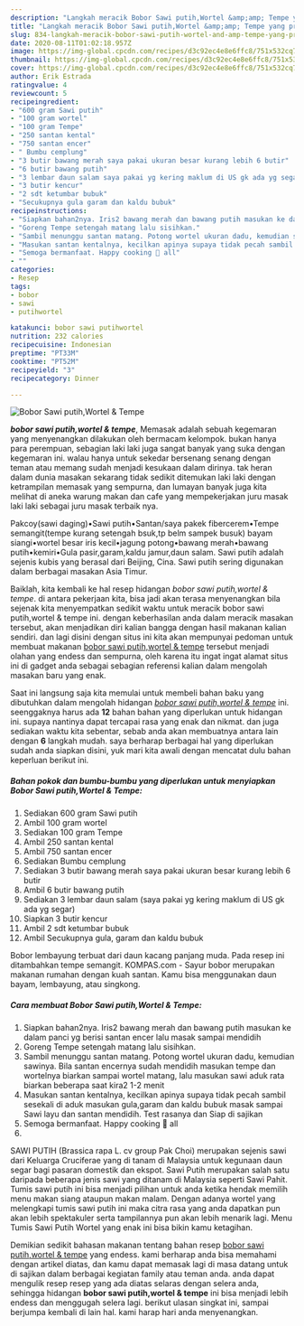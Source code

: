 ```yaml
---
description: "Langkah meracik Bobor Sawi putih,Wortel &amp;amp; Tempe yang praktis"
title: "Langkah meracik Bobor Sawi putih,Wortel &amp;amp; Tempe yang praktis"
slug: 834-langkah-meracik-bobor-sawi-putih-wortel-and-amp-tempe-yang-praktis
date: 2020-08-11T01:02:18.957Z
image: https://img-global.cpcdn.com/recipes/d3c92ec4e8e6ffc8/751x532cq70/bobor-sawi-putihwortel-tempe-foto-resep-utama.jpg
thumbnail: https://img-global.cpcdn.com/recipes/d3c92ec4e8e6ffc8/751x532cq70/bobor-sawi-putihwortel-tempe-foto-resep-utama.jpg
cover: https://img-global.cpcdn.com/recipes/d3c92ec4e8e6ffc8/751x532cq70/bobor-sawi-putihwortel-tempe-foto-resep-utama.jpg
author: Erik Estrada
ratingvalue: 4
reviewcount: 5
recipeingredient:
- "600 gram Sawi putih"
- "100 gram wortel"
- "100 gram Tempe"
- "250 santan kental"
- "750 santan encer"
- " Bumbu cemplung"
- "3 butir bawang merah saya pakai ukuran besar kurang lebih 6 butir"
- "6 butir bawang putih"
- "3 lembar daun salam saya pakai yg kering maklum di US gk ada yg segar"
- "3 butir kencur"
- "2 sdt ketumbar bubuk"
- "Secukupnya gula garam dan kaldu bubuk"
recipeinstructions:
- "Siapkan bahan2nya. Iris2 bawang merah dan bawang putih masukan ke dalam panci yg berisi santan encer lalu masak sampai mendidih"
- "Goreng Tempe setengah matang lalu sisihkan."
- "Sambil menunggu santan matang. Potong wortel ukuran dadu, kemudian sawinya. Bila santan encernya sudah mendidih masukan tempe dan wortelnya biarkan sampai wortel matang, lalu masukan sawi aduk rata biarkan beberapa saat kira2 1-2 menit"
- "Masukan santan kentalnya, kecilkan apinya supaya tidak pecah sambil sesekali di aduk masukan gula,garam dan kaldu bubuk masak sampai Sawi layu dan santan mendidih. Test rasanya dan Siap di sajikan"
- "Semoga bermanfaat. Happy cooking 🍳 all"
- ""
categories:
- Resep
tags:
- bobor
- sawi
- putihwortel

katakunci: bobor sawi putihwortel 
nutrition: 232 calories
recipecuisine: Indonesian
preptime: "PT33M"
cooktime: "PT52M"
recipeyield: "3"
recipecategory: Dinner

---
```



![Bobor Sawi putih,Wortel &amp; Tempe](https://img-global.cpcdn.com/recipes/d3c92ec4e8e6ffc8/751x532cq70/bobor-sawi-putihwortel-tempe-foto-resep-utama.jpg)

<b><i>bobor sawi putih,wortel &amp; tempe</i></b>, Memasak adalah sebuah kegemaran yang menyenangkan dilakukan oleh bermacam kelompok. bukan hanya para perempuan, sebagian laki laki juga sangat banyak yang suka dengan kegemaran ini. walau hanya untuk sekedar bersenang senang dengan teman atau memang sudah menjadi kesukaan dalam dirinya. tak heran dalam dunia masakan sekarang tidak sedikit ditemukan laki laki dengan ketrampilan memasak yang sempurna, dan lumayan banyak juga kita melihat di aneka warung makan dan cafe yang mempekerjakan juru masak laki laki sebagai juru masak terbaik nya.

Pakcoy(sawi daging)•Sawi putih•Santan/saya pakek fibercerem•Tempe semangit(tempe kurang setengah bsuk,tp belm sampek busuk) bayam siangi•wortel besar iris kecil•jagung potong•bawang merah•bawang putih•kemiri•Gula pasir,garam,kaldu jamur,daun salam. Sawi putih adalah sejenis kubis yang berasal dari Beijing, Cina. Sawi putih sering digunakan dalam berbagai masakan Asia Timur.

Baiklah, kita kembali ke hal resep hidangan <i>bobor sawi putih,wortel &amp; tempe</i>. di antara pekerjaan kita, bisa jadi akan terasa menyenangkan bila sejenak kita menyempatkan sedikit waktu untuk meracik bobor sawi putih,wortel &amp; tempe ini. dengan keberhasilan anda dalam meracik masakan tersebut, akan menjadikan diri kalian bangga dengan hasil makanan kalian sendiri. dan lagi disini dengan situs ini kita akan mempunyai pedoman untuk membuat makanan <u>bobor sawi putih,wortel &amp; tempe</u> tersebut menjadi olahan yang endess dan sempurna, oleh karena itu ingat ingat alamat situs ini di gadget anda sebagai sebagian referensi kalian dalam mengolah masakan baru yang enak.


Saat ini langsung saja kita memulai untuk membeli bahan baku yang dibutuhkan dalam mengolah hidangan <u><i>bobor sawi putih,wortel &amp; tempe</i></u> ini. seenggaknya harus ada <b>12</b> bahan bahan yang diperlukan untuk hidangan ini. supaya nantinya dapat tercapai rasa yang enak dan nikmat. dan juga sediakan waktu kita sebentar, sebab anda akan membuatnya antara lain dengan <b>6</b> langkah mudah. saya berharap berbagai hal yang diperlukan sudah anda siapkan disini, yuk mari kita awali dengan mencatat dulu bahan keperluan berikut ini.

<!--inarticleads1-->

##### Bahan pokok dan bumbu-bumbu yang diperlukan untuk menyiapkan Bobor Sawi putih,Wortel &amp; Tempe:

1. Sediakan 600 gram Sawi putih
1. Ambil 100 gram wortel
1. Sediakan 100 gram Tempe
1. Ambil 250 santan kental
1. Ambil 750 santan encer
1. Sediakan  Bumbu cemplung
1. Sediakan 3 butir bawang merah saya pakai ukuran besar kurang lebih 6 butir
1. Ambil 6 butir bawang putih
1. Sediakan 3 lembar daun salam (saya pakai yg kering maklum di US gk ada yg segar)
1. Siapkan 3 butir kencur
1. Ambil 2 sdt ketumbar bubuk
1. Ambil Secukupnya gula, garam dan kaldu bubuk


Bobor lembayung terbuat dari daun kacang panjang muda. Pada resep ini ditambahkan tempe semangit. KOMPAS.com - Sayur bobor merupakan makanan rumahan dengan kuah santan. Kamu bisa menggunakan daun bayam, lembayung, atau singkong. 

<!--inarticleads2-->

##### Cara membuat Bobor Sawi putih,Wortel &amp; Tempe:

1. Siapkan bahan2nya. Iris2 bawang merah dan bawang putih masukan ke dalam panci yg berisi santan encer lalu masak sampai mendidih
1. Goreng Tempe setengah matang lalu sisihkan.
1. Sambil menunggu santan matang. Potong wortel ukuran dadu, kemudian sawinya. Bila santan encernya sudah mendidih masukan tempe dan wortelnya biarkan sampai wortel matang, lalu masukan sawi aduk rata biarkan beberapa saat kira2 1-2 menit
1. Masukan santan kentalnya, kecilkan apinya supaya tidak pecah sambil sesekali di aduk masukan gula,garam dan kaldu bubuk masak sampai Sawi layu dan santan mendidih. Test rasanya dan Siap di sajikan
1. Semoga bermanfaat. Happy cooking 🍳 all
1. 


SAWI PUTIH (Brassica rapa L. cv group Pak Choi) merupakan sejenis sawi dari Keluarga Cruciferae yang di tanam di Malaysia untuk kegunaan daun segar bagi pasaran domestik dan ekspot. Sawi Putih merupakan salah satu daripada beberapa jenis sawi yang ditanam di Malaysia seperti Sawi Pahit. Tumis sawi putih ini bisa menjadi pilihan untuk anda ketika hendak memilih menu makan siang ataupun makan malam. Dengan adanya wortel yang melengkapi tumis sawi putih ini maka citra rasa yang anda dapatkan pun akan lebih spektakuler serta tampilannya pun akan lebih menarik lagi. Menu Tumis Sawi Putih Wortel yang enak ini bisa bikin kamu ketagihan. 

Demikian sedikit bahasan makanan tentang bahan resep <u>bobor sawi putih,wortel &amp; tempe</u> yang endess. kami berharap anda bisa memahami dengan artikel diatas, dan kamu dapat memasak lagi di masa datang untuk di sajikan dalam berbagai kegiatan family atau teman anda. anda dapat mengulik resep resep yang ada diatas selaras dengan selera anda, sehingga hidangan <b>bobor sawi putih,wortel &amp; tempe</b> ini bisa menjadi lebih endess dan menggugah selera lagi. berikut ulasan singkat ini, sampai berjumpa kembali di lain hal. kami harap hari anda menyenangkan.
